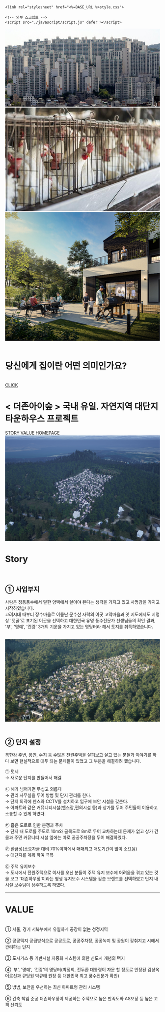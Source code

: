 <!DOCTYPE html>
<html>
  <head>
    <title>thejonisoop</title>
    <meta charset="utf-8">
    <meta name="description" content="더존아이숲은 국내 유일의 자연지역 대단지 타운하우스 프로젝트입니다.">
    <meta name="keywords" content="더존아이숲, 타운하우스, 자연지역, 대단지, 프로젝트, 양택, 명당터, 경기도타운하우스, 한국타운하우스, 김포타운하우스, 일산타운하우스, 전원주택, 경기도전원주택, 한국전원주택, 서울전원주택, 서울타운하우스">
    <meta name="author" content="더존아이숲">    
    <meta http-equiv="X-UA-Compatible" content="IE=edge">
    <meta name="viewport" content="width=device-width, initial-scale=1.0">


    <link rel="stylesheet" href="<%=BASE_URL %>style.css">

    <!-- 외부 스크립트 -->
    <script src="./javascript/script.js" defer ></script>


  </head>
  <body>
    <div class="intro">
      <div class="apart_container">
        <img class="apart img" src=image/apart_img.jfif><br>
        <img class="chicken img" src=image/chicken.jfif>
      </div>  
      <img class="camping_img" src=image/thezon_camping.jpg> 
    </div>
    <br>
    <h1 class="head">당신에게 집이란 어떤 의미인가요?</h1>
    <br>
    <!-- <div class="arrow-container">
      <div class="arrow"></div>
      <div class="arrow"></div>
      <div class="arrow"></div>
    </div> -->
    <a href="#main_display" class="click" id="scroll_btn">CLICK</a>
    <div class="arrow"></div>
    <div class="main" id="shake_box" >
      <h1 class="title">&lt; 더존아이숲 &gt; 국내 유일. 자연지역 대단지 타운하우스 프로젝트</h1>
      <div class="menu_container">
        <a href="#story_box" title="하단 스토리 박스로 스크롤 이동" class="menu story">STORY</a>
        <a href="#value_box" title="하단 벨류 박스로 스크롤 이동" class="menu">VALUE</a>
        <a href="https://www.xn--4k0b89gi6o23c9qd3xbl14b.kr/" class="menu" target="_black">HOMEPAGE</a>
      </div>
    </div> 
    <img class="thezon_img" id="main_display" src="image/night (5).jpg">
    <br>
    <div class="menu_contents">
      <div class="story container">
        <h1 class="story" id="story_box">Story</h1>
        <div class="content">
          <br>
          <h2>① 사업부지</h2>    
            <p>
            사람은 정통풍수에서 말한 양택에서 살아야 된다는 생각을 가지고 있고 사명감을 가지고 시작하였습니다.<br>
            고려시대 때부터 장수마을로 이름난 문수산 자락의 이곳 고막마을과 옛 지도에서도 지명상 '텃골'로 표기된 이곳을 선택하고
            대한민국 유명 풍수전문가 선생님들의 확인 결과, '부', '명예', '건강' 3개의 기운을 가지고 있는 명당터라 해서 토지를 취득하였습니다.
          </p>
          <br>
          <img class="thezon_dayimg" src="image/day.jpg">
          <br><br>
          <h2>② 단지 설정</h2>
            <p>
            북한강 주변, 용인, 수지 등 수많은 전원주택을 살펴보고 살고 있는 분들과 이야기를 하다 보면 현실적으로 대두 되는 문제들이 있었고 그 부분을 해결하려 했습니다.<br>
            <div class="subdivision">
              <div class="bold">㉠ 텃세</div> →  새로운 단지를 만들어서 해결<br><br>
              <div class="bold">㉡ 해가 넘어가면 무섭고 외롭다</div> 
                → 관리 사무실을 두어 방범 및 단지 관리를 한다.<br>
                → 단지 외곽에 펜스와 CCTV를 설치하고 입구에 보안 시설을 갖춘다.<br>
                → 아파트와 같은 커뮤니티시설(헬스장,편의시설 등)과 상가를 두어 주민들이 이용하고 소통할 수 있게 하였다.<br><br>
              <div class="bold">㉢ 좁은 도로로 인한 분쟁과 주차</div>
                → 단지 내 도로를 주도로 10m와 골목도로 8m로 두어 교차하는데 문제가 없고 상가 건물과 주민 커뮤니티 시설 옆에는 따로 공공주차장을 두어 해결하였다.<br><br>
              <div class="bold"> ㉣ 환금성(소요자금 대비 70%이하에서 매매되고 매도기간이 많이 소요됨)</div>
                → 대단지를 계획 하여 극복<br><br>
              <div class="bold">㉤ 주택 유지보수</div>
                → 도시에서 전원주택으로 이사를 오신 분들이 주택 유지 보수에 어려움을 겪고 있는 것을 보고 '더존하우징'이라는 평생 유지보수 시스템을 갖춘 브랜드를 선택하였고 단지 내 시설 보수팀이 상주하도록 하였다.​​
            </div>
            </p>
        </div>
      </div>
      <hr>  
      <div class="value container">
        <h1 class="value" id="value_box">VALUE</h1>
        <div class="content">
          <br>
          <div class="bold">① 서울, 경기 서북부에서 유일하게 공장이 없는 청정지역</div><br>
          <div class="bold">② 공공택지 공급방식으로 공공도로, 공공주차장, 공공녹지 및 공원이 갖춰지고 시에서 관리하는 단지</div><br>
          <div class="bold">③ 도시가스 등 기반시설 지중화 시스템에 의한 신도시 개념의 택지</div><br>
          <div class="bold">④ '부', '명예', '건강'의 명당터(박정희, 전두환 대통령이 자문 할 정도로 인정된 김상옥 어르신과 규당원 박규태 원장 등 대한민국 최고 풍수전문가 확인)</div><br>
          <div class="bold">⑤ 방범, 보안을 우선하는 최신 아파트형 관리 시스템</div><br>
          <div class="bold">⑥ 건축 책임 준공 더존하우징이 제공하는 주택으로 높은 만족도와 AS보장 등 높은 고객 신뢰도</div>
        </div>
      </div> 
    </div>

  </body>  
</html>
